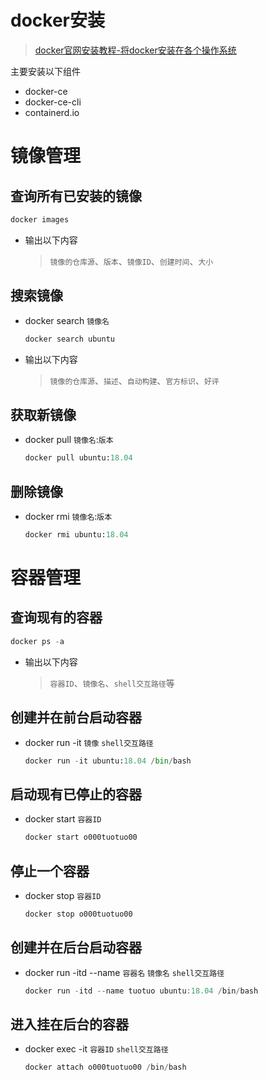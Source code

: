 # docker安装
> [docker官网安装教程-将docker安装在各个操作系统](https://docs.docker.com/get-docker/)<br>

主要安装以下组件
- docker-ce
- docker-ce-cli
- containerd.io

# 镜像管理
## 查询所有已安装的镜像
```python
docker images
```
- 输出以下内容
  > `镜像的仓库源`、`版本`、`镜像ID`、`创建时间`、`大小`

## 搜索镜像
- docker search `镜像名`

  ```python
  docker search ubuntu
  ```
- 输出以下内容
  > `镜像的仓库源`、`描述`、`自动构建`、`官方标识`、`好评`
  
## 获取新镜像

- docker pull `镜像名`:`版本`

  ```python
  docker pull ubuntu:18.04
  ```

## 删除镜像
- docker rmi `镜像名`:`版本`
  
  ```python
  docker rmi ubuntu:18.04
  ```

# 容器管理
## 查询现有的容器
```python
docker ps -a
```

- 输出以下内容
  > `容器ID`、`镜像名`、`shell交互路径`等

## 创建并在前台启动容器
- docker run -it `镜像` `shell交互路径`
  
  ```python
  docker run -it ubuntu:18.04 /bin/bash
  ```
## 启动现有已停止的容器
- docker start `容器ID`
  
  ```python
  docker start o000tuotuo00
  ```

## 停止一个容器
- docker stop `容器ID`

  ```c
  docker stop o000tuotuo00
  ```
## 创建并在后台启动容器
- docker run -itd --name `容器名` `镜像名` `shell交互路径`

  ```c
  docker run -itd --name tuotuo ubuntu:18.04 /bin/bash
  ```
## 进入挂在后台的容器
- docker exec -it `容器ID` `shell交互路径`

  ```C
  docker attach o000tuotuo00 /bin/bash
  ```
